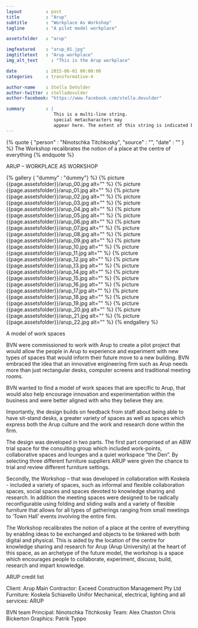 ```yaml
---
layout         : post
title          : "Arup"
subtitle       : "Workplace As Workshop"
tagline        : "A pilot model workplace"

assetsfolder   : "arup"

imgfeatured    : "arup_01.jpg"
imgtitletext   : "Arup workplace"
img_alt_text     : "This is the Arup workplace"

date           : 2015-06-01 00:00:00
categories     : transformative-4

author-name    : Stella DeVulder
author-twitter : stelladevulder
author-facebook: "https://www.facebook.com/stella.devulder"

summary        : |
                  This is a multi-line string.
                  special metacharacters may
                  appear here. The extent of this string is indicated by indentation.
---
```

{% quote { "person" : "Ninotschka Titchkosky", "source" : "", "date" : ""  } %}
The Workshop recalibrates the notion of a place at the centre of everything 
{% endquote %}

ARUP – WORKPLACE AS WORKSHOP


{% gallery { "dummy" : "dummy"} %}
    {% picture {{page.assetsfolder}}/arup_00.jpg alt="" %}
    {% picture {{page.assetsfolder}}/arup_01.jpg alt="" %}
    {% picture {{page.assetsfolder}}/arup_02.jpg alt="" %}
    {% picture {{page.assetsfolder}}/arup_03.jpg alt="" %}
    {% picture {{page.assetsfolder}}/arup_04.jpg alt="" %}
    {% picture {{page.assetsfolder}}/arup_05.jpg alt="" %}
    {% picture {{page.assetsfolder}}/arup_06.jpg alt="" %}
    {% picture {{page.assetsfolder}}/arup_07.jpg alt="" %}
    {% picture {{page.assetsfolder}}/arup_08.jpg alt="" %}
    {% picture {{page.assetsfolder}}/arup_09.jpg alt="" %}
    {% picture {{page.assetsfolder}}/arup_10.jpg alt="" %}
    {% picture {{page.assetsfolder}}/arup_11.jpg alt="" %}
    {% picture {{page.assetsfolder}}/arup_12.jpg alt="" %}
    {% picture {{page.assetsfolder}}/arup_13.jpg alt="" %}
    {% picture {{page.assetsfolder}}/arup_14.jpg alt="" %}
    {% picture {{page.assetsfolder}}/arup_15.jpg alt="" %}
    {% picture {{page.assetsfolder}}/arup_16.jpg alt="" %}
    {% picture {{page.assetsfolder}}/arup_17.jpg alt="" %}
    {% picture {{page.assetsfolder}}/arup_18.jpg alt="" %}
    {% picture {{page.assetsfolder}}/arup_19.jpg alt="" %}
    {% picture {{page.assetsfolder}}/arup_20.jpg alt="" %}
    {% picture {{page.assetsfolder}}/arup_21.jpg alt="" %}
    {% picture {{page.assetsfolder}}/arup_22.jpg alt="" %}
{% endgallery %}

A model of work spaces 

BVN were commissioned to work with Arup to create a pilot project that would allow the people in Arup to experience and experiment with new types of spaces that would inform their future move to a new building.
BVN embraced the idea that an innovative engineering firm such as Arup needs more than just rectangular desks, computer screens and traditional meeting rooms.

BVN wanted to find a model of work spaces that are specific to Arup, that would also help encourage innovation and experimentation within the business and were better aligned with who they believe they are.

Importantly, the design builds on feedback from staff about being able to have sit-stand desks, a greater variety of spaces as well as spaces which express both the Arup culture and the work and research done within the firm.

The design was developed in two parts.  The first part comprised of an ABW trial space for the consulting group which included work-points, collaborative spaces and lounges and a quiet workspace “the Den”. By selecting three different furniture suppliers ARUP were given the chance to trial and review different furniture settings.

Secondly, the Workshop – that was developed in collaboration with Koskela - included a variety of spaces,   such as informal and flexible collaboration spaces, social spaces and spaces devoted to knowledge sharing and research.  In addition the meeting spaces were designed to be radically reconfigurable using folding and sliding walls and a variety of flexible furniture that allows for all types of gatherings ranging from small meetings to ‘Town Hall’ events involving the entire firm.

The Workshop recalibrates the notion of a place at the centre of everything by enabling ideas to be exchanged and objects to be tinkered with both digital and physical. This is aided by the location of the centre for knowledge sharing and research for Arup (Arup University) at the heart of this space, as an archetype of the future model, the workshop is a space which encourages people to collaborate, experiment, discuss, build, research and impart knowledge.

ARUP credit list

Client: Arup
Main Contractor: Exceed Construction Management Pty Ltd
Furniture: 	Koskela
		Schiavello
		Unifor
Mechanical, electrical, lighting and all services: ARUP

BVN team
Principal: Ninotschka Titchkosky
Team:	Alex Chaston
	Chris Bickerton
Graphics: Patrik Typpo
